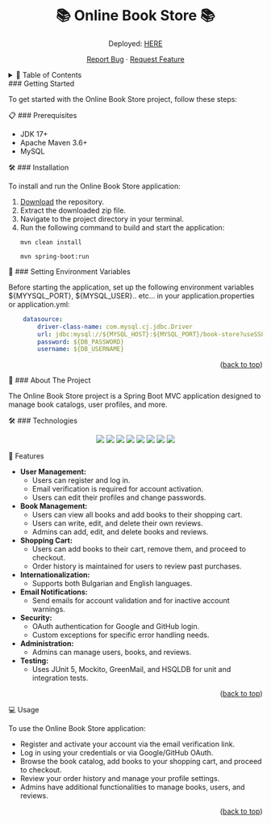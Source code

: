 <div align="center">
  <h1>📚 Online Book Store 📚</h1>
  <p>Deployed: <a href="https://bookstore-bookstore.azuremicroservices.io/">HERE</a></p>
  <p>
    <a href="https://github.com/JulianJekov/OnlineBookStore/issues">Report Bug</a>
    ·
    <a href="https://github.com/JulianJekov/OnlineBookStore/issues">Request Feature</a>
  </p>
</div>
<details>
  <summary>📑 Table of Contents</summary>
  <ol>
    <li><a href="#-getting-started">Getting Started</a>
      <ul>
        <li><a href="#-prerequisites">Prerequisites</a></li>
        <li><a href="#-installation">Installation</a></li>
        <li><a href="#-setting-environment-variables">Setting Environment Variables</a></li>
      </ul>
    </li>
    <li><a href="#-about-the-project">About The Project</a>
      <ul>
        <li><a href="#-technologies">Technologies</a></li>
        <li><a href="#-features">Features</a></li>
      </ul>
    </li>
    <li><a href="#-usage">Usage</a></li>
  </ol>
  </ol>
</details>
### Getting Started
<p>To get started with the Online Book Store project, follow these steps:</p>
📋 ### Prerequisites
<ul>
  <li>JDK 17+</li>
  <li>Apache Maven 3.6+</li>
  <li>MySQL</li>
</ul>
🛠 ### Installation
<p>To install and run the Online Book Store application:</p>
<ol>
  <li><a href="https://github.com/JulianJekov/OnlineBookStore/archive/refs/heads/master.zip">Download</a> the repository.</li>
  <li>Extract the downloaded zip file.</li>
  <li>Navigate to the project directory in your terminal.</li>
  <li>Run the following command to build and start the application:</li>
  <pre><code>mvn clean install</code></pre>
  <pre><code>mvn spring-boot:run</code></pre>
</ol>
🔧 ### Setting Environment Variables

<p>Before starting the application, set up the following environment variables ${MYYSQL_PORT}, ${MYSQL_USER}.. etc... in your application.properties or application.yml:</p>

```yaml
    datasource:
        driver-class-name: com.mysql.cj.jdbc.Driver
        url: jdbc:mysql://${MYSQL_HOST}:${MYSQL_PORT}/book-store?useSSL=false&createDatabaseIfNotExist=true&allowPublicKeyRetrieval=true
        password: ${DB_PASSWORD}
        username: ${DB_USERNAME}
```
<p align="right">(<a href="#readme-top">back to top</a>)</p>
📖 ### About The Project
<p>The Online Book Store project is a Spring Boot MVC application designed to manage book catalogs, user profiles, and more.</p>
🛠 ### Technologies
<p align="center">
  <img src="https://img.shields.io/badge/Java-ED4236?logo=java&logoColor=white">
  <img src="https://img.shields.io/badge/Spring%20Boot-6DB33F?logo=spring-boot&logoColor=white">
  <img src="https://img.shields.io/badge/Spring%20Data%20JPA-6DB33F?logo=spring&logoColor=white">
  <img src="https://img.shields.io/badge/Spring%20Security-6DB33F?logo=spring-security&logoColor=white">
  <img src="https://img.shields.io/badge/MySQL-4479A1?logo=mysql&logoColor=white">
  <img src="https://img.shields.io/badge/Bootstrap-563D7C?logo=bootstrap&logoColor=white">
  <img src="https://img.shields.io/badge/HTML5-E34F26?logo=html5&logoColor=white">
  <img src="https://img.shields.io/badge/CSS3-1572B6?logo=css3&logoColor=white">
</p>
🌟 Features
<ul>
  <li><strong>User Management:</strong>
    <ul>
      <li>Users can register and log in.</li>
      <li>Email verification is required for account activation.</li>
      <li>Users can edit their profiles and change passwords.</li>
    </ul>
  </li>
  <li><strong>Book Management:</strong>
    <ul>
      <li>Users can view all books and add books to their shopping cart.</li>
      <li>Users can write, edit, and delete their own reviews.</li>
      <li>Admins can add, edit, and delete books and reviews.</li>
    </ul>
  </li>
  <li><strong>Shopping Cart:</strong>
    <ul>
      <li>Users can add books to their cart, remove them, and proceed to checkout.</li>
      <li>Order history is maintained for users to review past purchases.</li>
    </ul>
  </li>
  <li><strong>Internationalization:</strong>
    <ul>
      <li>Supports both Bulgarian and English languages.</li>
    </ul>
  </li>
  <li><strong>Email Notifications:</strong>
    <ul>
      <li>Send emails for account validation and for inactive account warnings.</li>
    </ul>
  </li>
  <li><strong>Security:</strong>
    <ul>
      <li>OAuth authentication for Google and GitHub login.</li>
      <li>Custom exceptions for specific error handling needs.</li>
    </ul>
  </li>
  <li><strong>Administration:</strong>
    <ul>
      <li>Admins can manage users, books, and reviews.</li>
    </ul>
  </li>
  <li><strong>Testing:</strong>
    <ul>
      <li>Uses JUnit 5, Mockito, GreenMail, and HSQLDB for unit and integration tests.</li>
    </ul>
  </li>
</ul>
<p align="right">(<a href="#readme-top">back to top</a>)</p>
💻 Usage
<p>To use the Online Book Store application:</p>
<ul>
  <li>Register and activate your account via the email verification link.</li>
  <li>Log in using your credentials or via Google/GitHub OAuth.</li>
  <li>Browse the book catalog, add books to your shopping cart, and proceed to checkout.</li>
  <li>Review your order history and manage your profile settings.</li>
  <li>Admins have additional functionalities to manage books, users, and reviews.</li>
</ul>
<p align="right">(<a href="#readme-top">back to top</a>)</p>
